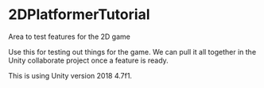 # 2DPlatformerTutorial
Area to test features for the 2D game

Use this for testing out things for the game. We can pull it all together in the Unity collaborate project once a feature is ready.

This is using Unity version 2018 4.7f1.
